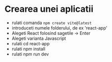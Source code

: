 # Crearea unei aplicatii

- rulati comanda `npm create vite@latest`
- introduceti numele folderului, de ex 'react-app'
- Alegeti React folosind sagetile -> Enter
- Alegeti varianta Javascript
- rulati cd react-app
- rulati npm install
- rulati npm run dev
